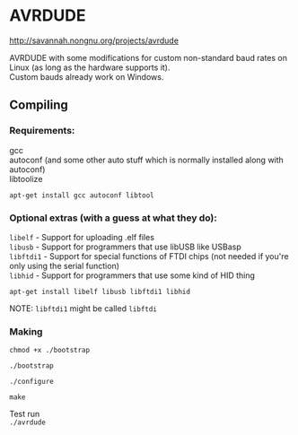 AVRDUDE
=======

http://savannah.nongnu.org/projects/avrdude

AVRDUDE with some modifications for custom non-standard baud rates on Linux (as long as the hardware supports it).    
Custom bauds already work on Windows.

## Compiling
### Requirements:
gcc  
autoconf (and some other auto stuff which is normally installed along with autoconf)  
libtoolize

`apt-get install gcc autoconf libtool`

### Optional extras (with a guess at what they do):
`libelf` - Support for uploading .elf files  
`libusb` - Support for programmers that use libUSB like USBasp  
`libftdi1` - Support for special functions of FTDI chips (not needed if you're only using the serial function)  
`libhid` - Support for programmers that use some kind of HID thing

`apt-get install libelf libusb libftdi1 libhid`

NOTE: `libftdi1` might be called `libftdi`

### Making
`chmod +x ./bootstrap`

`./bootstrap`

`./configure`

`make`

Test run  
`./avrdude`
